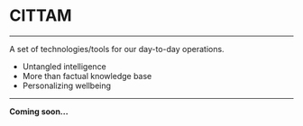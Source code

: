 # CITTAM

---

A set of technologies/tools for our day-to-day operations.

- Untangled intelligence
- More than factual knowledge base
- Personalizing wellbeing

---

**Coming soon...**

